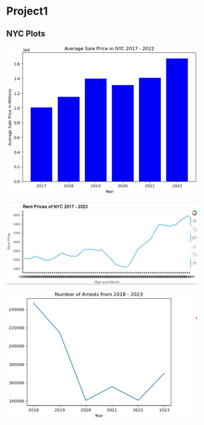 # Project1

## NYC Plots
![NYC Housing Prices](NYC-housing.png)

![NYC Rent Prices](NYC_rental.png)

![NYC Arrests](NYC_crime.png)

